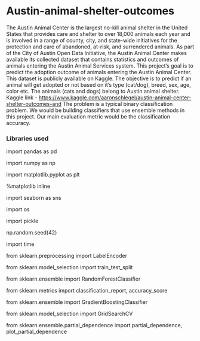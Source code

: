 # Austin-animal-shelter-outcomes

The Austin Animal Center is the largest no-kill animal shelter in the United States that provides care and shelter to over 18,000 animals each year and is involved in a range of county, city, and state-wide initiatives for the protection and care of abandoned, at-risk, and surrendered animals.
As part of the City of Austin Open Data Initiative, the Austin Animal Center makes available its collected dataset that contains statistics and outcomes of animals entering the Austin Animal Services system. 
This project’s goal is to predict the adoption outcome of animals entering the Austin Animal Center. 
This dataset is publicly available on Kaggle. The objective is to predict if an animal will get adopted or not based on it’s type (cat/dog), breed, sex, age, color etc. The animals (cats and dogs) belong to Austin animal shelter. 
Kaggle link - https://www.kaggle.com/aaronschlegel/austin-animal-center-shelter-outcomes-and
The problem is a typical binary classification problem. We would be building classifiers that use ensemble methods in this project. Our main evaluation metric would be the classification accuracy. 

### Libraries used

import pandas as pd

import numpy as np

import matplotlib.pyplot as plt

%matplotlib inline

import seaborn as sns

import os

import pickle

np.random.seed(42)

import time

from sklearn.preprocessing import LabelEncoder

from sklearn.model_selection import train_test_split

from sklearn.ensemble import RandomForestClassifier

from sklearn.metrics import classification_report, accuracy_score

from sklearn.ensemble import GradientBoostingClassifier

from sklearn.model_selection import GridSearchCV

from sklearn.ensemble.partial_dependence import partial_dependence, plot_partial_dependence
